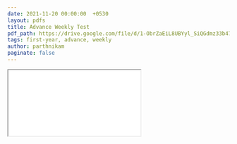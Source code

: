 ```yaml
---
date: 2021-11-20 00:00:00  +0530
layout: pdfs
title: Advance Weekly Test
pdf_path: https://drive.google.com/file/d/1-ObrZaEiL8UBYyl_SiQGdmz33b471IWF/preview?usp=drive_link
tags: first-year, advance, weekly
author: parthnikam
paginate: false
---
```


<iframe class="embed-pdf" src="{{ page.pdf_path }}#toolbar=0" seamless="seamless" scrolling="no" style="overflow:hidden"></iframe>
